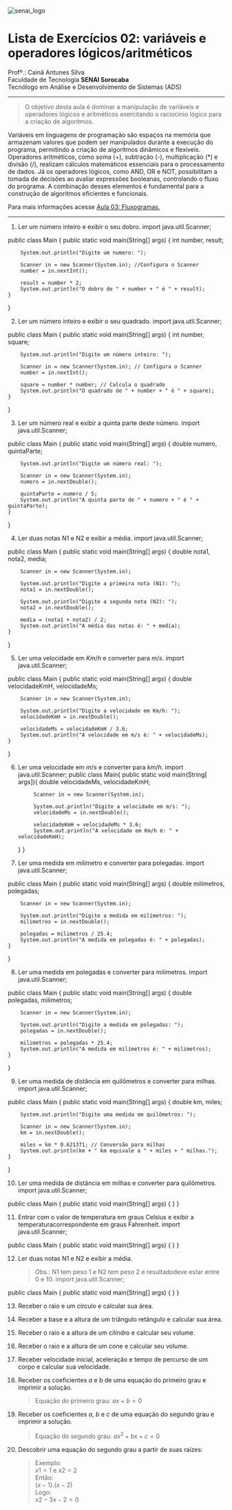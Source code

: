 ![senai_logo](https://transparencia.sp.senai.br/Content/img/logo-senai.png)

# Lista de Exercícios 02: variáveis e operadores lógicos/aritméticos 

Profº.: Cainã Antunes Silva  
Faculdade de Tecnologia **SENAI Sorocaba**  
Tecnólogo em Análise e Desenvolvimento de Sistemas (ADS)
___


> O objetivo desta aula é dominar a manipulação de variáveis e operadores lógicos e aritméticos exercitando o raciocínio lógico para a criação de algoritmos.  

Variáveis em linguagens de programação são espaços na memória que armazenam valores que podem ser manipulados durante a execução do programa, permitindo a criação de algoritmos dinâmicos e flexíveis. Operadores aritméticos, como soma (+), subtração (-), multiplicação (*) e divisão (/), realizam cálculos matemáticos essenciais para o processamento de dados. Já os operadores lógicos, como AND, OR e NOT, possibilitam a tomada de decisões ao avaliar expressões booleanas, controlando o fluxo do programa. A combinação desses elementos é fundamental para a construção de algoritmos eficientes e funcionais.

Para mais informações acesse [Aula 03: Fluxogramas.](https://cainaantunes.notion.site/Aula-03-Vari-veis-189bde521b3b8092a2dfdfef9190b15e?pvs=4)

***

1. Ler um número inteiro e exibir o seu dobro.
import java.util.Scanner;

public class Main {
    public static void main(String[] args) {
        int number, result;

        System.out.println("Digite um numero: ");

        Scanner in = new Scanner(System.in); //Configura o Scanner
        number = in.nextInt();

        result = number * 2;
        System.out.println("O dobro de " + number + " é " + result);
    }
}

2. Ler um número inteiro e exibir o seu quadrado.
import java.util.Scanner;

public class Main {
    public static void main(String[] args) {
        int number, square;

        System.out.println("Digite um número inteiro: ");

        Scanner in = new Scanner(System.in); // Configura o Scanner
        number = in.nextInt();

        square = number * number; // Calcula o quadrado
        System.out.println("O quadrado de " + number + " é " + square);
    }
}

3. Ler um número real e exibir a quinta parte deste número.
import java.util.Scanner;

public class Main {
    public static void main(String[] args) {
        double numero, quintaParte;

        System.out.println("Digite um número real: ");

        Scanner in = new Scanner(System.in);
        numero = in.nextDouble();

        quintaParte = numero / 5;
        System.out.println("A quinta parte de " + numero + " é " + quintaParte);
    }
}

4. Ler duas notas N1 e N2 e exibir a média.
import java.util.Scanner;

public class Main {
    public static void main(String[] args) {
        double nota1, nota2, media;

        Scanner in = new Scanner(System.in);

        System.out.println("Digite a primeira nota (N1): ");
        nota1 = in.nextDouble();

        System.out.println("Digite a segunda nota (N2): ");
        nota2 = in.nextDouble();

        media = (nota1 + nota2) / 2;
        System.out.println("A média das notas é: " + media);
    }
}

5. Ler uma velocidade em $Km/h$ e converter para $m/s$.
import java.util.Scanner;

public class Main {
    public static void main(String[] args) {
        double velocidadeKmH, velocidadeMs;

        Scanner in = new Scanner(System.in);

        System.out.println("Digite a velocidade em Km/h: ");
        velocidadeKmH = in.nextDouble();

        velocidadeMs = velocidadeKmH / 3.6;
        System.out.println("A velocidade em m/s é: " + velocidadeMs);
    }
}

6. Ler uma velocidade em $m/s$ e converter para $km/h$.
import java.util.Scanner;
public class Main{
      public static void main(String[ args]){
            double velocidadeMs, velocidadeKmH;

            Scanner in = new Scanner(System.in);

            System.out.println("Digite a velocidade em m/s: ");
            velocidadeMs = in.nextDouble();

            velocidadeKmH = velocidadeMs * 3.6;
            System.out.println("A velocidade em Km/h é: " + velocidadeKmH);
      }
}

7. Ler uma medida em milímetro e converter para polegadas.
import java.util.Scanner;

public class Main {
    public static void main(String[] args) {
        double milimetros, polegadas;

        Scanner in = new Scanner(System.in);

        System.out.println("Digite a medida em milímetros: ");
        milimetros = in.nextDouble();

        polegadas = milimetros / 25.4;
        System.out.println("A medida em polegadas é: " + polegadas);
    }
}

8. Ler uma medida em polegadas e converter para milímetros.
import java.util.Scanner;

public class Main {
    public static void main(String[] args) {
        double polegadas, milimetros;

        Scanner in = new Scanner(System.in);

        System.out.println("Digite a medida em polegadas: ");
        polegadas = in.nextDouble();

        milimetros = polegadas * 25.4;
        System.out.println("A medida em milímetros é: " + milimetros);
    }
}

9. Ler uma medida de distância em quilômetros e converter 
para milhas.
import java.util.Scanner;

public class Main {
    public static void main(String[] args) {
        double km, miles;

        System.out.println("Digite uma medida em quilômetros: ");

        Scanner in = new Scanner(System.in);
        km = in.nextDouble();

        miles = km * 0.621371; // Conversão para milhas
        System.out.println(km + " km equivale a " + miles + " milhas.");
    }
}

10. Ler uma medida de distância em milhas e converter para quilômetros.
import java.util.Scanner;

public class Main {
    public static void main(String[] args) {
    }
}

11. Entrar com o valor de temperatura em graus Celsius e exibir a temperaturacorrespondente em graus Fahrenheit.
import java.util.Scanner;

public class Main {
    public static void main(String[] args) {
    }
}

12. Ler duas notas N1 e N2 e exibir a média. 

      >Obs.: N1 tem peso 1 e N2 tem peso 2 e resultadodeve estar entre 0 e 10.
import java.util.Scanner;

public class Main {
    public static void main(String[] args) {
    }
}

13. Receber o raio e um círculo e calcular sua área.

14. Receber a base e a altura de um triângulo retângulo e calcular sua área.

15. Receber o raio e a altura de um cilindro e calcular seu volume.

16. Receber o raio e a altura de um cone e calcular seu volume.

17. Receber velocidade inicial, aceleração e tempo de percurso de um corpo e calcular sua velocidade.

18. Receber os coeficientes $a$ e $b$ de uma equação do primeiro grau e imprimir a solução.

      >Equação do primeiro grau: $ax + b = 0$

19. Receber os coeficientes $a$, $b$ e $c$ de uma equação do segundo grau e imprimir a solução.

      >Equação do segundo grau: $ax^2 + bx + c = 0$

20. Descobrir uma equação do segundo grau a partir de suas raízes:

      >Exemplo: <br>
      $x1 = 1$ e $x2 = 2$ <br>
      Então: <br>
      $(x -1) . (x -2)$ <br>
      Logo: <br>
      $x2 -3x -2 = 0$ <br>